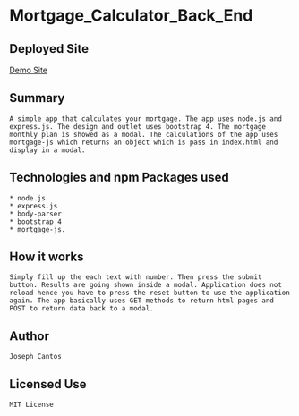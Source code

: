 # Mortgage_Calculator_Back_End

## Deployed Site
 
   [Demo Site](https://mortgage-calculator-backend.herokuapp.com/)

## Summary 

    A simple app that calculates your mortgage. The app uses node.js and express.js. The design and outlet uses bootstrap 4. The mortgage monthly plan is showed as a modal. The calculations of the app uses mortgage-js which returns an object which is pass in index.html and display in a modal.

## Technologies and npm Packages used
    * node.js
    * express.js
    * body-parser
    * bootstrap 4
    * mortgage-js.

## How it works
    
    Simply fill up the each text with number. Then press the submit button. Results are going shown inside a modal. Application does not reload hence you have to press the reset button to use the application again. The app basically uses GET methods to return html pages and POST to return data back to a modal. 

## Author 

    Joseph Cantos

## Licensed Use
    MIT License